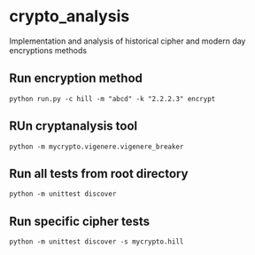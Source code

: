 # crypto_analysis
Implementation and analysis of historical cipher and modern day encryptions methods

## Run encryption method
```python run.py -c hill -m "abcd" -k "2.2.2.3" encrypt```

## RUn cryptanalysis tool
```python -m mycrypto.vigenere.vigenere_breaker```

## Run all tests from root directory
```python -m unittest discover```

## Run specific cipher tests
```python -m unittest discover -s mycrypto.hill```